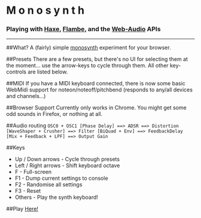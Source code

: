 # M o n o s y n t h
### Playing with [Haxe](http://haxe.org/), [Flambe](https://github.com/aduros/flambe), and the [Web-Audio](http://www.w3.org/TR/webaudio/) APIs
---

##What?
A (fairly) simple [monosynth](https://en.wikipedia.org/wiki/Monosynth#Monophonic) experiment for your browser.


##Presets
There are a few presets, but there's no UI for selecting them at the moment... use the arrow-keys to cycle through them. All other key-controls are listed below.

##MIDI
If you have a MIDI keyboard connected, there is now some basic WebMidi support for noteon/noteoff/pitchbend (responds to any/all devices and channels...)

##Browser Support
Currently only works in Chrome. 
You might get some odd sounds in Firefox, or nothing at all.

##Audio routing
`OSC0 + OSC1 [Phase Delay] ==> ADSR ==> Distortion [WaveShaper + Crusher] ==> Filter [BiQuad + Env] ==> FeedbackDelay [Mix + Feedback + LPF] ==> Output Gain`

##Keys
 * Up / Down arrows - Cycle through presets
 * Left / Right arrows - Shift keyboard octave
 * F - Full-screen
 * F1 - Dump current settings to console
 * F2 - Randomise all settings
 * F3 - Reset
 * Others - Play the synth keyboard!


##Play
[Here!](http://mikedotalmond.github.io/web-audio/)
